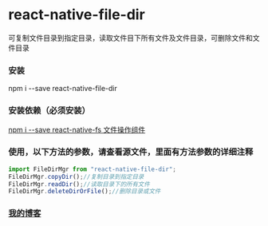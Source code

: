 # react-native-file-dir
可复制文件目录到指定目录，读取文件目下所有文件及文件目录，可删除文件和文件目录

### 安装
npm i --save react-native-file-dir

### 安装依赖（必须安装）
[npm i --save react-native-fs 文件操作组件](https://github.com/itinance/react-native-fs)

### 使用，以下方法的参数，请查看源文件，里面有方法参数的详细注释
```javascript
import FileDirMgr from "react-native-file-dir";
FileDirMgr.copyDir();//复制目录到指定目录
FileDirMgr.readDir();//读取目录下的所有文件
FileDirMgr.deleteDirOrFile();//删除目录或文件
```

### [我的博客](http://blog.sina.com.cn/s/articlelist_6078695441_0_1.html)